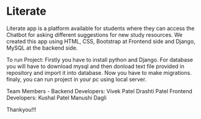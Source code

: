 # Literate
Literate app is a platform available for students where they can access the Chatbot for asking different suggestions for new study resources.
We created this app using HTML, CSS, Bootstrap at Frontend side and Django, MySQL at the backend side.

To run Project:
Firstly you have to install python and Django.
For database you will have to download mysql and then donload text file provided in repository and import it into database.
Now you have to make migrations.
finaly, you can run project in your pc using local server.

Team Members - Backend Developers:  Vivek Patel
                                    Drashti Patel
               Frontend Developers: Kushal Patel
                                    Manushi Dagli                    



Thankyou!!!
